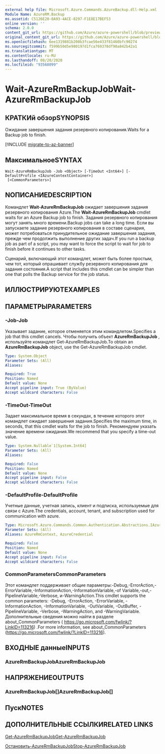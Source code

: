 ```yaml
---
external help file: Microsoft.Azure.Commands.AzureBackup.dll-Help.xml
Module Name: AzureRM.Backup
ms.assetid: C5126E20-0A93-4ACE-8297-F1E8E17BEF53
online version: ''
schema: 2.0.0
content_git_url: https://github.com/Azure/azure-powershell/blob/preview/src/ResourceManager/AzureBackup/Commands.AzureBackup/help/Wait-AzureRmBackupJob.md
original_content_git_url: https://github.com/Azure/azure-powershell/blob/preview/src/ResourceManager/AzureBackup/Commands.AzureBackup/help/Wait-AzureRmBackupJob.md
ms.openlocfilehash: 6ee1319881b200b3fcae56e433f81460bfc90274
ms.sourcegitcommit: f599b50d5e980197d1fca769378df90a842b42a1
ms.translationtype: MT
ms.contentlocale: ru-RU
ms.lasthandoff: 08/20/2020
ms.locfileid: "93568099"
---
```

# <span data-ttu-id="3e26e-101">Wait-AzureRmBackupJob</span><span class="sxs-lookup"><span data-stu-id="3e26e-101">Wait-AzureRmBackupJob</span></span>

## <span data-ttu-id="3e26e-102">КРАТКИй обзор</span><span class="sxs-lookup"><span data-stu-id="3e26e-102">SYNOPSIS</span></span>
<span data-ttu-id="3e26e-103">Ожидание завершения задания резервного копирования.</span><span class="sxs-lookup"><span data-stu-id="3e26e-103">Waits for a Backup job to finish.</span></span>

[!INCLUDE [migrate-to-az-banner](../../includes/migrate-to-az-banner.md)]

## <span data-ttu-id="3e26e-104">Максимальное</span><span class="sxs-lookup"><span data-stu-id="3e26e-104">SYNTAX</span></span>

```
Wait-AzureRmBackupJob -Job <Object> [-TimeOut <Int64>] [-DefaultProfile <IAzureContextContainer>]
 [<CommonParameters>]
```

## <span data-ttu-id="3e26e-105">NОПИСАНИЕ</span><span class="sxs-lookup"><span data-stu-id="3e26e-105">DESCRIPTION</span></span>
<span data-ttu-id="3e26e-106">Командлет **Wait-AzureRmBackupJob** ожидает завершения задания резервного копирования Azure.</span><span class="sxs-lookup"><span data-stu-id="3e26e-106">The **Wait-AzureRmBackupJob** cmdlet waits for an Azure Backup job to finish.</span></span>
<span data-ttu-id="3e26e-107">Задания резервного копирования могут занять много времени.</span><span class="sxs-lookup"><span data-stu-id="3e26e-107">Backup jobs can take a long time.</span></span>
<span data-ttu-id="3e26e-108">Если вы запускаете задание резервного копирования в составе сценария, может потребоваться принудительное ожидание завершения задания, прежде чем продолжить выполнение других задач.</span><span class="sxs-lookup"><span data-stu-id="3e26e-108">If you run a backup job as part of a script, you may want to force the script to wait for job to finish before it continues to other tasks.</span></span>

<span data-ttu-id="3e26e-109">Сценарий, включающий этот командлет, может быть более простым, чем тот, который опрашивает службу резервного копирования для задания состояния.</span><span class="sxs-lookup"><span data-stu-id="3e26e-109">A script that includes this cmdlet can be simpler than one that polls the Backup service for the job status.</span></span>

## <span data-ttu-id="3e26e-110">ИЛЛЮСТРИРУЮТ</span><span class="sxs-lookup"><span data-stu-id="3e26e-110">EXAMPLES</span></span>

## <span data-ttu-id="3e26e-111">ПАРАМЕТРЫ</span><span class="sxs-lookup"><span data-stu-id="3e26e-111">PARAMETERS</span></span>

### <span data-ttu-id="3e26e-112">-Job</span><span class="sxs-lookup"><span data-stu-id="3e26e-112">-Job</span></span>
<span data-ttu-id="3e26e-113">Указывает задание, которое отменяется этим командлетом.</span><span class="sxs-lookup"><span data-stu-id="3e26e-113">Specifies a job that this cmdlet cancels.</span></span>
<span data-ttu-id="3e26e-114">Чтобы получить объект **AzureRmBackupJob** , используйте командлет Get-AzureRmBackupJob.</span><span class="sxs-lookup"><span data-stu-id="3e26e-114">To obtain an **AzureRmBackupJob** object, use the Get-AzureRmBackupJob cmdlet.</span></span>

```yaml
Type: System.Object
Parameter Sets: (All)
Aliases: 

Required: True
Position: Named
Default value: None
Accept pipeline input: True (ByValue)
Accept wildcard characters: False
```

### <span data-ttu-id="3e26e-115">-TimeOut</span><span class="sxs-lookup"><span data-stu-id="3e26e-115">-TimeOut</span></span>
<span data-ttu-id="3e26e-116">Задает максимальное время в секундах, в течение которого этот командлет ожидает завершения задания.</span><span class="sxs-lookup"><span data-stu-id="3e26e-116">Specifies the maximum time, in seconds, that this cmdlet waits for the job to finish.</span></span>
<span data-ttu-id="3e26e-117">Рекомендуем указать значение времени ожидания.</span><span class="sxs-lookup"><span data-stu-id="3e26e-117">We recommend that you specify a time-out value.</span></span>

```yaml
Type: System.Nullable`1[System.Int64]
Parameter Sets: (All)
Aliases: 

Required: False
Position: Named
Default value: None
Accept pipeline input: False
Accept wildcard characters: False
```

### <span data-ttu-id="3e26e-118">-DefaultProfile</span><span class="sxs-lookup"><span data-stu-id="3e26e-118">-DefaultProfile</span></span>
<span data-ttu-id="3e26e-119">Учетные данные, учетная запись, клиент и подписка, используемые для связи с Azure.</span><span class="sxs-lookup"><span data-stu-id="3e26e-119">The credentials, account, tenant, and subscription used for communication with azure.</span></span>

```yaml
Type: Microsoft.Azure.Commands.Common.Authentication.Abstractions.IAzureContextContainer
Parameter Sets: (All)
Aliases: AzureRmContext, AzureCredential

Required: False
Position: Named
Default value: None
Accept pipeline input: False
Accept wildcard characters: False
```

### <span data-ttu-id="3e26e-120">CommonParameters</span><span class="sxs-lookup"><span data-stu-id="3e26e-120">CommonParameters</span></span>
<span data-ttu-id="3e26e-121">Этот командлет поддерживает общие параметры:-Debug,-ErrorAction,-ErrorVariable,-InformationAction,-InformationVariable,-of Variable,-out,-PipelineVariable,-Verbose, и-WarningAction.</span><span class="sxs-lookup"><span data-stu-id="3e26e-121">This cmdlet supports the common parameters: -Debug, -ErrorAction, -ErrorVariable, -InformationAction, -InformationVariable, -OutVariable, -OutBuffer, -PipelineVariable, -Verbose, -WarningAction, and -WarningVariable.</span></span> <span data-ttu-id="3e26e-122">Дополнительные сведения можно найти в разделе about_CommonParameters ( https://go.microsoft.com/fwlink/?LinkID=113216) .</span><span class="sxs-lookup"><span data-stu-id="3e26e-122">For more information, see about_CommonParameters (https://go.microsoft.com/fwlink/?LinkID=113216).</span></span>

## <span data-ttu-id="3e26e-123">ВХОДНЫЕ данные</span><span class="sxs-lookup"><span data-stu-id="3e26e-123">INPUTS</span></span>

### <span data-ttu-id="3e26e-124">AzureRmBackupJob</span><span class="sxs-lookup"><span data-stu-id="3e26e-124">AzureRmBackupJob</span></span>

## <span data-ttu-id="3e26e-125">НАПРЯЖЕНИЕ</span><span class="sxs-lookup"><span data-stu-id="3e26e-125">OUTPUTS</span></span>

### <span data-ttu-id="3e26e-126">AzureRmBackupJob[]</span><span class="sxs-lookup"><span data-stu-id="3e26e-126">AzureRmBackupJob[]</span></span>

## <span data-ttu-id="3e26e-127">Пуск</span><span class="sxs-lookup"><span data-stu-id="3e26e-127">NOTES</span></span>

## <span data-ttu-id="3e26e-128">ДОПОЛНИТЕЛЬНЫЕ ССЫЛКИ</span><span class="sxs-lookup"><span data-stu-id="3e26e-128">RELATED LINKS</span></span>

[<span data-ttu-id="3e26e-129">Get-AzureRmBackupJob</span><span class="sxs-lookup"><span data-stu-id="3e26e-129">Get-AzureRmBackupJob</span></span>](./Get-AzureRmBackupJob.md)

[<span data-ttu-id="3e26e-130">Остановить-AzureRmBackupJob</span><span class="sxs-lookup"><span data-stu-id="3e26e-130">Stop-AzureRmBackupJob</span></span>](./Stop-AzureRmBackupJob.md)


